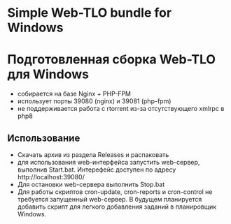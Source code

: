 # Simple Web-TLO bundle for Windows

# Подготовленная сборка Web-TLO для Windows

- собирается на базе Nginx + PHP-FPM
- использует порты 39080 (nginx) и 39081 (php-fpm)
- не поддерживается работа с rtorrent из-за отсутствующего xmlrpc в php8

## Использование

- Скачать архив из раздела Releases и распаковать
- для использования web-интерфейса запустить web-сервер, выполнив Start.bat. Интерефейс доступен по адресу http://localhost:39080/
- Для остановки web-сервера выполнить Stop.bat
- Для работы скриптов cron-update, cron-reports и cron-control не требуется запущенный web-сервер. В будущем планируется добавить скрипт для легкого добавления заданий в планировщик Windows.
